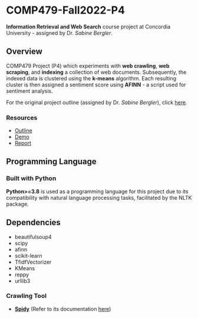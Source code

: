 # COMP479-Fall2022-P4

**Information Retrieval and Web Search** course project at Concordia University - assigned by Dr. _Sabine Bergler_.

## Overview

COMP479 Project (P4) which experiments with **web crawling**, **web scraping**, and **indexing** a collection of web documents. Subsequently, the indexed data is clustered using the **k-means** algorithm. Each resulting cluster is then assigned a sentiment score using **AFINN** - a script used for sentiment analysis.

For the original project outline (assigned by Dr. _Sabine Bergler_), click [here](/p4.pdf).

### Resources

- [Outline](/p4.pdf)
- [Demo](/deliverables/demo.pdf)
- [Report](/deliverables/report.pdf)

## Programming Language

### Built with Python

**Python>=3.8** is used as a programming language for this project due to its compatibility with natural language processing tasks, facilitated by the NLTK package.

## Dependencies

- beautifulsoup4
- scipy
- afinn
- scikit-learn
- TfidfVectorizer
- KMeans
- reppy
- urllib3

### Crawling Tool

- [**Spidy**](https://github.com/rivermont/spidy) (Refer to its documentation [here](/project/spider-docs))
